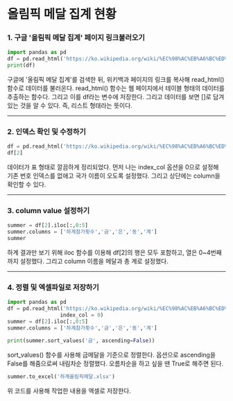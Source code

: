 # 올림픽 메달 집계 현황



### 1. 구글 '올림픽 메달 집계' 페이지 링크불러오기



```python
import pandas as pd
df = pd.read_html('https://ko.wikipedia.org/wiki/%EC%98%AC%EB%A6%BC%ED%94%BD_%EB%A9%94%EB%8B%AC_%EC%A7%91%EA%B3%84')
print(df)
```

 구글에  '올림픽 메달 집계'를 검색한 뒤, 위키백과 페이지의 링크를 복사해 read_html() 함수로 데이터를 불러온다. read_html() 함수는 웹 페이지에서 테이블 형태의 데이터를 추출하는 함수다. 그리고 이를 df라는 변수에 저장한다. 그리고 데이터를 보면 []로 담겨 있는 것을 알 수 있다. 즉, 리스트 형태라는 뜻이다. 



---



### 2. 인덱스 확인 및 수정하기



```python
df = pd.read_html('https://ko.wikipedia.org/wiki/%EC%98%AC%EB%A6%BC%ED%94%BD_%EB%A9%94%EB%8B%AC_%EC%A7%91%EA%B3%84', index_col=0)
df[2]
```

 데이터가 표 형태로 깔끔하게 정리되었다. 먼저 나는 index_col 옵션을 0으로 설정해 기존 번호 인덱스를 없애고 국가 이름이 오도록 설정했다. 그리고 상단에는 column을 확인할 수 있다.



---



### 3. column value 설정하기



```python
summer = df[2].iloc[:,0:5]
summer.columns = ['하계참가횟수','금','은','동','계']
summer
```

 하계 결과만 보기 위해 iloc 함수를 이용해 df[2]의 행은 모두 포함하고, 열은 0~4번째까지 설정했다. 그리고 column 이름을 메달과 총 계로 설정했다.



---



### 4. 정렬 및 엑셀파일로 저장하기



```python
import pandas as pd
df = pd.read_html('https://ko.wikipedia.org/wiki/%EC%98%AC%EB%A6%BC%ED%94%BD_%EB%A9%94%EB%8B%AC_%EC%A7%91%EA%B3%84',
                 index_col = 0)
summer = df[2].iloc[:,0:5]   
summer.columns = ['하계참가횟수','금','은','동','계']

print(summer.sort_values('금', ascending=False))
```

 sort_values() 함수를 사용해 금메달을 기준으로 정렬한다. 옵션으로 ascending을 False를 해줌으로써 내림차순 정렬했다. 오름차순을 하고 싶을 땐 True로 해주면 된다.



```python
summer.to_excel('하계올림픽메달.xlsx')
```

 위 코드를 사용해 작업한 내용을 엑셀로 저장한다.





